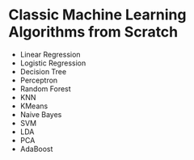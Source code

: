 # Classic Machine Learning Algorithms from Scratch
- Linear Regression
- Logistic Regression
- Decision Tree
- Perceptron
- Random Forest
- KNN
- KMeans
- Naive Bayes
- SVM
- LDA
- PCA
- AdaBoost
